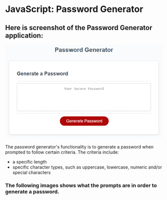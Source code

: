 # JavaScript: Password Generator

## Here is screenshot of the Password Generator application:

![This screentshot shows the web application's appearance.](/Assets/images/03-javascript-homework-demo.png)


The password generator's functionality is to generate a password when prompted to follow certain criteria. The criteria include:  
* a specific length
* specific character types, such as uppercase, lowercase, numeric and/or special characters

### The following images shows what the prompts are in order to generate a password.
